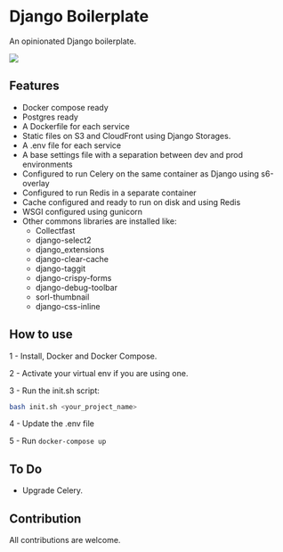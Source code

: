 # Django Boilerplate

An opinionated Django boilerplate.

![](boilerplate/boilerplate/staticfiles/screenshot.jpg)





## Features

- Docker compose ready
- Postgres ready
- A Dockerfile for each service
- Static files on S3 and CloudFront using Django Storages.
- A .env file for each service
- A base settings file with a separation between dev and prod environments 
- Configured to run Celery on the same container as Django using s6-overlay
- Configured to run Redis in a separate container 
- Cache configured and ready to run on disk and using Redis
- WSGI configured using gunicorn
- Other commons libraries are installed like:
    - Collectfast
    - django-select2
    - django_extensions
    - django-clear-cache
    - django-taggit
    - django-crispy-forms
    - django-debug-toolbar
    - sorl-thumbnail
    - django-css-inline

## How to use

1 - Install, Docker and Docker Compose.

2 - Activate your virtual env if you are using one.

3 - Run the init.sh script:


``` bash
bash init.sh <your_project_name>
```

4 - Update the .env file

5 - Run `docker-compose up`


## To Do

- Upgrade Celery.



## Contribution

All contributions are welcome.

